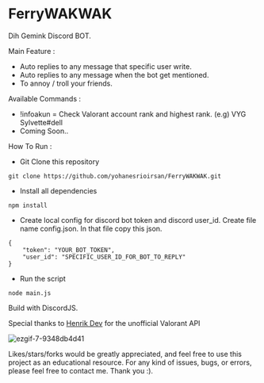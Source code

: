 # FerryWAKWAK

Dih Gemink Discord BOT.

Main Feature :

- Auto replies to any message that specific user write.
- Auto replies to any message when the bot get mentioned.
- To annoy / troll your friends.

Available Commands :

- !infoakun = Check Valorant account rank and highest rank. (e.g) VYG Sylvette#dell
- Coming Soon..

How To Run :

- Git Clone this repository

```
git clone https://github.com/yohanesrioirsan/FerryWAKWAK.git
```

- Install all dependencies

```
npm install
```

- Create local config for discord bot token and discord user_id. Create file name config.json. In that file copy this json.

```
{
    "token": "YOUR_BOT_TOKEN",
    "user_id": "SPECIFIC_USER_ID_FOR_BOT_TO_REPLY"
}
```

- Run the script

```
node main.js
```

Build with DiscordJS.

Special thanks to
<a href="https://henrikdev.xyz/">Henrik Dev</a> for the unofficial Valorant API

![ezgif-7-9348db4d41](https://github.com/yohanesrioirsan/FerryWAKWAK/assets/82473445/e0be42e5-b724-4343-8451-62178a76575c)

Likes/stars/forks would be greatly appreciated, and feel free to use this project as an educational resource. For any kind of issues, bugs, or errors, please feel free to contact me. Thank you :).
